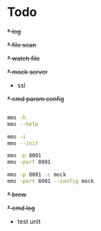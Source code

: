 # Todo

~~* log~~

~~* file scan~~ 

~~* watch file~~

~~* mock server~~

* ssl

~~* cmd param config~~

```bash

mms -h
mms --help

mms -i
mms --init

mms -p 8001
mms -port 8001

mms -p 8001 -c mock
mms -port 8001 --config mock
```

~~* brew~~

~~* cmd log~~

* test unit

